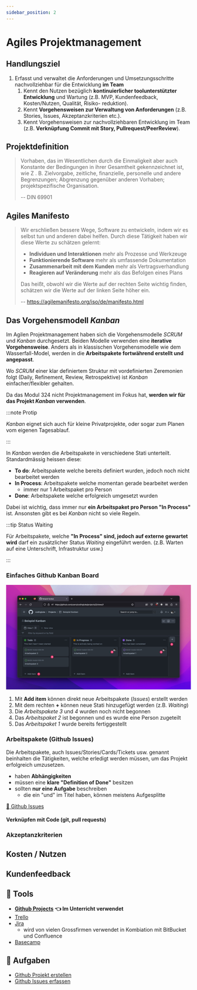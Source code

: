 ```yaml
---
sidebar_position: 2
---
```


# Agiles Projektmanagement

## Handlungsziel

1. Erfasst und verwaltet die Anforderungen und Umsetzungsschritte nachvollziehbar für die Entwicklung **im Team**
   1. Kennt den Nutzen bezüglich **kontinuierlicher toolunterstützter Entwicklung** und Wartung (z.B. MVP, Kundenfeedback, Kosten/Nutzen, Qualität, Risiko- reduktion).
   2. Kennt **Vorgehensweisen zur Verwaltung von Anforderungen** (z.B. Stories, Issues, Akzeptanzkriterien etc.).
   3. Kennt Vorgehensweisen zur nachvollziehbaren Entwicklung im Team (z.B. **Verknüpfung Commit mit Story, Pullrequest/PeerReview**).

## Projektdefinition

> Vorhaben, das im Wesentlichen durch die Einmaligkeit aber auch Konstante der Bedingungen in ihrer Gesamtheit gekennzeichnet ist, wie Z . B. Zielvorgabe, zeitliche, finanzielle, personelle und andere Begrenzungen; Abgrenzung gegenüber anderen Vorhaben; projektspezifische Organisation.
>
> -- DIN 69901

## Agiles Manifesto

> Wir erschließen bessere Wege, Software zu entwickeln,
> indem wir es selbst tun und anderen dabei helfen.
> Durch diese Tätigkeit haben wir diese Werte zu schätzen gelernt:
>
> - **Individuen und Interaktionen** mehr als Prozesse und Werkzeuge
> - **Funktionierende Software** mehr als umfassende Dokumentation
> - **Zusammenarbeit mit dem Kunden** mehr als Vertragsverhandlung
> - **Reagieren auf Veränderung** mehr als das Befolgen eines Plans
>
> Das heißt, obwohl wir die Werte auf der rechten Seite wichtig finden,
> schätzen wir die Werte auf der linken Seite höher ein.
>
> -- https://agilemanifesto.org/iso/de/manifesto.html

## Das Vorgehensmodell _Kanban_

Im Agilen Projektmanagement haben sich die Vorgehensmodelle _SCRUM_ und _Kanban_ durchgesetzt.
Beiden Modelle verwenden eine **iterative Vorgehensweise**. Anders als in klassischen Vorgehensmodelle wie dem Wasserfall-Model, werden in die **Arbeitspakete fortwährend erstellt und angepasst**.

Wo _SCRUM_ einer klar definiertem Struktur mit vordefinierten Zeremonien folgt (Daily, Refinement, Review, Retrospektive) ist _Kanban_ einfacher/flexibler gehalten.

Da das Modul 324 nicht Projektmanagement im Fokus hat, **werden wir für das Projekt _Kanban_ verwenden**. 

:::note Protip

_Kanban_ eignet sich auch für kleine Privatprojekte, oder sogar zum Planen vom eigenen Tagesablauf.

:::

In _Kanban_ werden die Arbeitspakete in verschiedene Stati unterteilt. Standardmässig heissen diese:

- **To do**: Arbeitspakete welche bereits definiert wurden, jedoch noch nicht bearbeitet werden
- **In Process**: Arbeitspakete welche momentan gerade bearbeitet werden
  - immer nur 1 Arbeitspaket pro Person
- **Done**: Arbeitspakete welche erfolgreich umgesetzt wurden

Dabei ist wichtig, dass immer nur **ein Arbeitspaket pro Person "In Process"** ist. Ansonsten gibt es bei _Kanban_ nicht so viele Regeln.

:::tip Status Waiting

Für Arbeitspakete, welche **"In Process" sind, jedoch auf externe gewartet wird** darf ein zusätzlicher Status _Waiting_ eingeführt werden. (z.B. Warten auf eine Unterschrift, Infrastruktur usw.)

:::

### Einfaches Github Kanban Board

![](images/github-kanban-board.png)

1. Mit **Add item** können direkt neue Arbeitspakete (*Issues*) erstellt werden
2. Mit dem rechten **+** können neue Stati hinzugefügt werden (z.B. *Waiting*)
3. Die *Arbeitspakete 3* und *4* wurden noch nicht begonnen
4. Das *Arbeitspaket 2* ist begonnen und es wurde eine Person zugeteilt
5. Das *Arbeitspaket 1* wurde bereits fertiggestellt

### Arbeitspakete (Github Issues)

Die Arbeitspakete, auch Issues/Stories/Cards/Tickets usw. genannt beinhalten die Tätigkeiten, welche erledigt werden müssen, um das Projekt erfolgreich umzusetzen.

- haben **Abhängigkeiten**
- müssen eine **klare "Definition of Done"** besitzen
- sollten **nur eine Aufgabe** beschreiben
  - die ein "und" im Titel haben, können meistens Aufgesplitte

[:link: Github Issues](https://github.com/features/issues)

#### Verknüpfen mit Code (git, pull requests)

### Akzeptanzkriterien

## Kosten / Nutzen

## Kundenfeedback

## :toolbox: Tools

- [**Github Projects**](https://docs.github.com/en/issues/planning-and-tracking-with-projects) **:point_left: Im Unterricht verwendet**
- [Trello](https://trello.com/)
- [Jira](https://www.atlassian.com/software/jira)
  - wird von vielen Grossfirmen verwendet in Kombiation mit BitBucket und Confluence
- [Basecamp](https://basecamp.com/)

## :pencil: Aufgaben

- [Github Projekt erstellen](../aufgaben/github-projekt-erstellen.md)
- [Github Issues erfassen](../aufgaben/github-issues-erfassen.md)
